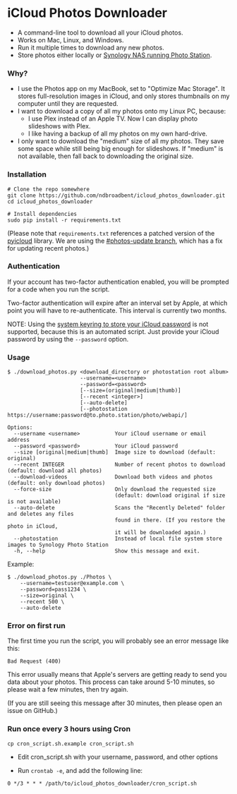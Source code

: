 # iCloud Photos Downloader

* A command-line tool to download all your iCloud photos.
* Works on Mac, Linux, and Windows.
* Run it multiple times to download any new photos.
* Store photos either locally or [Synology NAS running Photo Station](https://www.synology.com/en-global/dsm/6.1/packages/PhotoStation).

### Why?

* I use the Photos app on my MacBook, set to "Optimize Mac Storage". It stores full-resolution images in iCloud, and only stores thumbnails on my computer until they are requested.
* I want to download a copy of all my photos onto my Linux PC, because:
  * I use Plex instead of an Apple TV. Now I can display photo slideshows with Plex.
  * I like having a backup of all my photos on my own hard-drive.
* I only want to download the "medium" size of all my photos. They save some space while still being big enough for slideshows. If "medium" is not available, then fall back to downloading the original size.


### Installation

    # Clone the repo somewhere
    git clone https://github.com/ndbroadbent/icloud_photos_downloader.git
    cd icloud_photos_downloader

    # Install dependencies
    sudo pip install -r requirements.txt

(Please note that `requirements.txt` references a patched version of the
[pyicloud](https://github.com/picklepete/pyicloud) library. We are using the [#photos-update branch](https://github.com/picklepete/pyicloud/pull/100),
which has a fix for updating recent photos.)

### Authentication

If your account has two-factor authentication enabled,
you will be prompted for a code when you run the script.

Two-factor authentication will expire after an interval set by Apple,
at which point you will have to re-authenticate.
This interval is currently two months.

NOTE: Using the [system keyring to store your iCloud password](https://github.com/picklepete/pyicloud#authentication) is not supported, because this is an automated script. Just provide your iCloud password by using the `--password` option.


### Usage

    $ ./download_photos.py <download_directory or photostation root album>
                           --username=<username>
                           --password=<password>
                           [--size=(original|medium|thumb)]
                           [--recent <integer>]
                           [--auto-delete]
                           [--photostation https://username:password@to.photo.station/photo/webapi/]

    Options:
      --username <username>           Your iCloud username or email address
      --password <password>           Your iCloud password
      --size [original|medium|thumb]  Image size to download (default: original)
      --recent INTEGER                Number of recent photos to download (default: download all photos)
      --download-videos               Download both videos and photos (default: only download photos)
      --force-size                    Only download the requested size
                                      (default: download original if size is not available)
      --auto-delete                   Scans the "Recently Deleted" folder and deletes any files
                                      found in there. (If you restore the photo in iCloud,
                                      it will be downloaded again.)
      --photostation                  Instead of local file system store images to Synology Photo Station
      -h, --help                      Show this message and exit.


Example:

    $ ./download_photos.py ./Photos \
        --username=testuser@example.com \
        --password=pass1234 \
        --size=original \
        --recent 500 \
        --auto-delete


### Error on first run

The first time you run the script, you will probably see an error message like this:

```
Bad Request (400)
```

This error usually means that Apple's servers are getting ready to send you data about your photos.
This process can take around 5-10 minutes, so please wait a few minutes, then try again.

(If you are still seeing this message after 30 minutes, then please open an issue on GitHub.)


### Run once every 3 hours using Cron

    cp cron_script.sh.example cron_script.sh

* Edit cron_script.sh with your username, password, and other options

* Run `crontab -e`, and add the following line:

```
0 */3 * * * /path/to/icloud_photos_downloader/cron_script.sh
```
